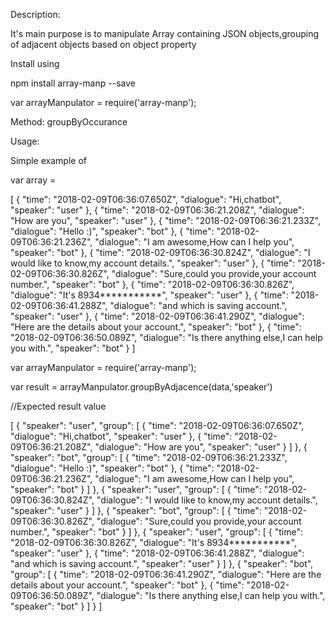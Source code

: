 Description:

It's main purpose is to manipulate Array containing JSON objects,grouping of adjacent objects based on object property

Install using

npm install array-manp --save

var arrayManpulator = require('array-manp');

Method: groupByOccurance

Usage:

Simple example of

var array =

[
  { 
    "time": "2018-02-09T06:36:07.650Z",
    "dialogue": "Hi,chatbot", 
    "speaker": "user"
  },
  {
    "time": "2018-02-09T06:36:21.208Z",
    "dialogue": "How are you",
    "speaker": "user"
  }, 
  { 
    "time": "2018-02-09T06:36:21.233Z", 
    "dialogue": "Hello :)", 
    "speaker": "bot"
  },
  { 
    "time": "2018-02-09T06:36:21.236Z",
    "dialogue": "I am awesome,How can I help you", 
    "speaker": "bot"
  }, 
  { 
    "time": "2018-02-09T06:36:30.824Z",
    "dialogue": "I would like to know,my account details.",
    "speaker": "user"
  }, 
  {
    "time": "2018-02-09T06:36:30.826Z",
    "dialogue": "Sure,could you provide,your account number.",
    "speaker": "bot"
  }, 
  { 
    "time": "2018-02-09T06:36:30.826Z",
    "dialogue": "It's 8934***********", 
    "speaker": "user"
  },
  {
    "time": "2018-02-09T06:36:41.288Z",
    "dialogue": "and which is saving account.",
    "speaker": "user"
  },
  {
    "time": "2018-02-09T06:36:41.290Z",
    "dialogue": "Here are the details about your account.",
    "speaker": "bot"
  },
  {
    "time": "2018-02-09T06:36:50.089Z",
    "dialogue": "Is there anything else,I can help you with.", 
    "speaker": "bot"
  }
 ]

var arrayManpulator = require('array-manp');

var result = arrayManpulator.groupByAdjacence(data,'speaker')

//Expected result value


[
  {
    "speaker": "user",
    "group": [
      {
        "time": "2018-02-09T06:36:07.650Z",
        "dialogue": "Hi,chatbot",
        "speaker": "user"
      },
      {
        "time": "2018-02-09T06:36:21.208Z",
        "dialogue": "How are you",
        "speaker": "user"
      }
    ]
  },
  {
    "speaker": "bot",
    "group": [
      {
        "time": "2018-02-09T06:36:21.233Z",
        "dialogue": "Hello :)",
        "speaker": "bot"
      },
      {
        "time": "2018-02-09T06:36:21.236Z",
        "dialogue": "I am awesome,How can I help you",
        "speaker": "bot"
      }
    ]
  },
  {
    "speaker": "user",
    "group": [
      {
        "time": "2018-02-09T06:36:30.824Z",
        "dialogue": "I would like to know,my account details.",
        "speaker": "user"
      }
    ]
  },
  {
    "speaker": "bot",
    "group": [
      {
        "time": "2018-02-09T06:36:30.826Z",
        "dialogue": "Sure,could you provide,your account number.",
        "speaker": "bot"
      }
    ]
  },
  {
    "speaker": "user",
    "group": [
      {
        "time": "2018-02-09T06:36:30.826Z",
        "dialogue": "It's 8934***********",
        "speaker": "user"
      },
      {
        "time": "2018-02-09T06:36:41.288Z",
        "dialogue": "and which is saving account.",
        "speaker": "user"
      }
    ]
  },
  {
    "speaker": "bot",
    "group": [
      {
        "time": "2018-02-09T06:36:41.290Z",
        "dialogue": "Here are the details about your account.",
        "speaker": "bot"
      },
      {
        "time": "2018-02-09T06:36:50.089Z",
        "dialogue": "Is there anything else,I can help you with.",
        "speaker": "bot"
      }
    ]
  }
]

